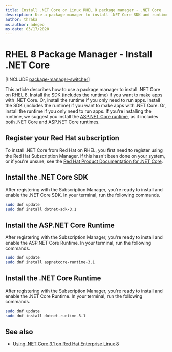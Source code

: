 ```yaml
---
title: Install .NET Core on Linux RHEL 8 package manager - .NET Core
description: Use a package manager to install .NET Core SDK and runtime on RHEL 8.
author: thraka
ms.author: adegeo
ms.date: 03/17/2020
---
```


# RHEL 8 Package Manager - Install .NET Core

[!INCLUDE [package-manager-switcher](includes/package-manager-switcher.md)]

This article describes how to use a package manager to install .NET Core on RHEL 8. Install the SDK (includes the runtime) if you want to make apps with .NET Core. Or, install the runtime if you only need to run apps. Install the SDK (includes the runtime) if you want to make apps with .NET Core. Or, install the runtime if you only need to run apps. If you're installing the runtime, we suggest you install the [ASP.NET Core runtime](#install-the-aspnet-core-runtime), as it includes both .NET Core and ASP.NET Core runtimes.

## Register your Red Hat subscription

To install .NET Core from Red Hat on RHEL, you first need to register using the Red Hat Subscription Manager. If this hasn't been done on your system, or if you're unsure, see the [Red Hat Product Documentation for .NET Core](https://access.redhat.com/documentation/net_core/).

## Install the .NET Core SDK

After registering with the Subscription Manager, you're ready to install and enable the .NET Core SDK. In your terminal, run the following commands.

```bash
sudo dnf update
sudo dnf install dotnet-sdk-3.1
```

## Install the ASP.NET Core Runtime

After registering with the Subscription Manager, you're ready to install and enable the ASP.NET Core Runtime. In your terminal, run the following commands.

```bash
sudo dnf update
sudo dnf install aspnetcore-runtime-3.1
```

## Install the .NET Core Runtime

After registering with the Subscription Manager, you're ready to install and enable the .NET Core Runtime. In your terminal, run the following commands.

```bash
sudo dnf update
sudo dnf install dotnet-runtime-3.1
```

## See also

- [Using .NET Core 3.1 on Red Hat Enterprise Linux 8](https://access.redhat.com/documentation/en-us/red_hat_enterprise_linux/8/html/developing_.net_applications_in_rhel_8/index)
